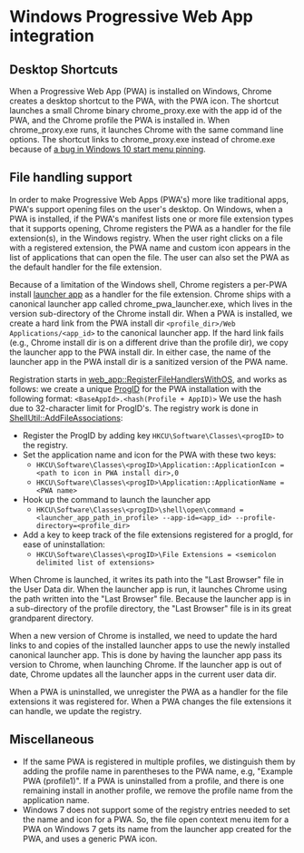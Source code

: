 # Windows Progressive Web App integration

## Desktop Shortcuts
When a Progressive Web App (PWA) is installed on Windows, Chrome creates a
desktop shortcut to the PWA, with the PWA icon. The shortcut launches a small
Chrome binary chrome_proxy.exe with the app id of the PWA, and the Chrome
profile the PWA is installed in. When chrome_proxy.exe runs, it launches Chrome
with the same command line options. The shortcut links to chrome_proxy.exe
instead of chrome.exe because of
 [a bug in Windows 10 start menu pinning](https://source.chromium.org/chromium/chromium/src/+/master:chrome/chrome_proxy/chrome_proxy_main_win.cc;l=23).

## File handling support
In order to make Progressive Web Apps (PWA's) more like traditional apps, PWA's
support opening files on the user's desktop. On Windows, when a PWA is
installed, if the PWA's manifest lists one or more file extension types that it
supports opening, Chrome registers the PWA as a handler for the file
extension(s), in the Windows registry. When the user right clicks on a file with
a registered extension, the PWA name and custom icon appears in the list of
applications that can open the file. The user can also set the PWA as the
default handler for the file extension.

Because of a limitation of the Windows shell, Chrome registers a per-PWA install 
[launcher app](https://source.chromium.org/chromium/chromium/src/+/master:chrome/browser/web_applications/chrome_pwa_launcher/README.md;l=1) 
 as a handler for the file extension. Chrome ships with a canonical launcher app
 called chrome_pwa_launcher.exe, which lives in the version sub-directory of the
 Chrome install dir. When a PWA is installed, we create a hard link from the
 PWA install dir `<profile_dir>/Web Applications/<app_id>` to the canonical launcher
 app. If the hard link fails (e.g., Chrome install dir is on a different drive
 than the profile dir), we copy the launcher app to the PWA install dir. In either
 case, the name of the launcher app in the PWA install dir is a sanitized version
 of the PWA name.

Registration starts in [web_app::RegisterFileHandlersWithOS](https://source.chromium.org/search?q=RegisterFileHandlersWithOS%20file:_win.cc&sq=),
 and works as follows: we create a unique
 [ProgID](https://docs.microsoft.com/en-us/windows/win32/com/-progid--key)
 for the PWA installation with the following format:
`<BaseAppId>.<hash(Profile + AppID)>`
We use the hash due to 32-character limit for ProgID's. The registry work is
done in
[ShellUtil::AddFileAssociations](https://source.chromium.org/chromium/chromium/src/+/master:chrome/installer/util/shell_util.cc?q=%20ShellUtil::AddFileAssociations):

* Register the ProgID by adding key `HKCU\Software\Classes\<progID>` to the registry.
* Set the application name and icon for the PWA with these two keys:
    * `HKCU\Software\Classes\<progID>\Application::ApplicationIcon = <path to icon in PWA install dir>,0`
    * `HKCU\Software\Classes\<progID>\Application::ApplicationName = <PWA name>`
* Hook up the command to launch the launcher app
    * `HKCU\Software\Classes\<progID>\shell\open\command = <launcher_app_path_in_profile> --app-id=<app_id> --profile-directory=<profile_dir>`
* Add a key to keep track of the file extensions registered for a progId,
for ease of uninstallation:
    * `HKCU\Software\Classes\<progID>\File Extensions = <semicolon delimited list of extensions>`

When Chrome is launched, it writes its path into the "Last Browser" file in
the User Data dir.
When the launcher app is run, it launches Chrome using the path written into the
"Last Browser" file. Because the launcher app is in a sub-directory of the profile
directory, the "Last Browser" file is in its great grandparent directory.

When a new version of Chrome is installed, we need to update the hard links
to and copies of the installed launcher apps to use the newly installed canonical
launcher app. This is done by having the launcher app pass its version to Chrome, when
launching Chrome. If the launcher app is out of date, Chrome updates all the
launcher apps in the current user data dir.

When a PWA is uninstalled, we unregister the PWA as a handler for the file
extensions it was registered for. When a PWA changes the file extensions it can
handle, we update the registry.

## Miscellaneous
 * If the same PWA is registered in multiple profiles, we distinguish them by
adding the profile name in parentheses to the PWA name, e.g,
"Example PWA (profile1)". If a PWA is uninstalled from a  profile, and there is
one remaining install in another profile, we remove the profile name from the
application name.
 * Windows 7 does not support some of the registry entries needed to set the
 name and icon for a PWA. So, the file open context menu item for a PWA on
 Windows 7 gets its name from the launcher app created for the PWA, and uses a
 generic PWA icon.
